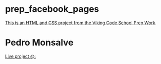 prep_facebook_pages
===================

[This is an HTML and CSS project from the Viking Code School Prep Work](http://www.vikingcodeschool.com/web-markup-and-coding/let-s-build-facebook).

Pedro Monsalve
==============

[Live project @:](http://viking-fbclone.surge.sh)